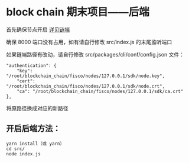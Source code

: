 # block chain 期末项目——后端

首先确保节点开启 [详见链端](https://gitee.com/varusjz/blockchain_chain)    

确保 8000 端口没有占用，如有请自行修改 src/index.js 的末尾监听端口    
 
如果链端路径有改动，请自行修改 src/packages/cli/conf/config.json 文件：
```
"authentication": {
    "key": "/root/blockchain_chain/fisco/nodes/127.0.0.1/sdk/node.key",
    "cert": "/root/blockchain_chain/fisco/nodes/127.0.0.1/sdk/node.crt",
    "ca": "/root/blockchain_chain/fisco/nodes/127.0.0.1/sdk/ca.crt"
},
```
将原路径换成对应的新路径

## 开启后端方法：
```shell
yarn install（或 yarn）
cd src/
node index.js
```